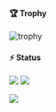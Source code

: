 #### 🏆 Trophy
<img alt="trophy" src="https://github-profile-trophy.vercel.app/?username=kaito5757" />

#### ⚡️ Status
<p>
  <img src="https://github-profile-summary-cards.vercel.app/api/cards/repos-per-language?username=kaito5757&theme=default" />
  <img src="https://github-profile-summary-cards.vercel.app/api/cards/productive-time?username=kaito5757&theme=default&utcOffset=+9.00" />
</p>
<p>
  <img src="https://github-profile-summary-cards.vercel.app/api/cards/profile-details?username=kaito5757&theme=default" />
</p>
